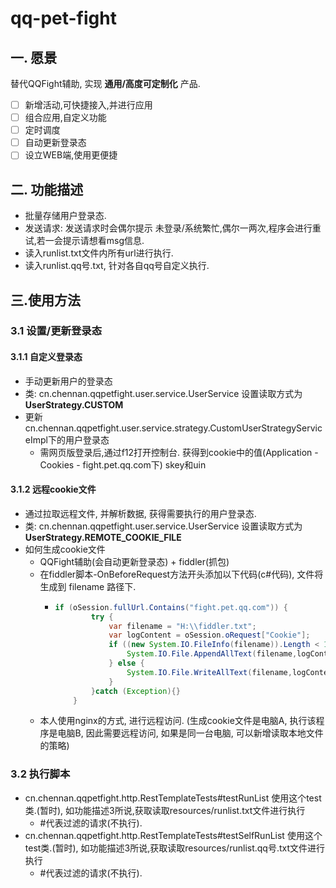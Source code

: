 # qq-pet-fight


## 一. 愿景
替代QQFight辅助, 实现 **通用/高度可定制化** 产品.

- [ ] 新增活动,可快捷接入,并进行应用
- [ ] 组合应用,自定义功能
- [ ] 定时调度
- [ ] 自动更新登录态
- [ ] 设立WEB端,使用更便捷

## 二. 功能描述
- 批量存储用户登录态.
- 发送请求: 发送请求时会偶尔提示 未登录/系统繁忙,偶尔一两次,程序会进行重试,若一会提示请想看msg信息.
- 读入runlist.txt文件内所有url进行执行.
- 读入runlist.qq号.txt, 针对各自qq号自定义执行.


## 三.使用方法

### 3.1 设置/更新登录态

#### 3.1.1 自定义登录态
- 手动更新用户的登录态
- 类: cn.chennan.qqpetfight.user.service.UserService 设置读取方式为 **UserStrategy.CUSTOM**
- 更新cn.chennan.qqpetfight.user.service.strategy.CustomUserStrategyServiceImpl下的用户登录态
  - 需网页版登录后,通过f12打开控制台. 获得到cookie中的值(Application - Cookies - fight.pet.qq.com下) skey和uin

#### 3.1.2 远程cookie文件
- 通过拉取远程文件, 并解析数据, 获得需要执行的用户登录态.
- 类: cn.chennan.qqpetfight.user.service.UserService 设置读取方式为 **UserStrategy.REMOTE_COOKIE_FILE**
- 如何生成cookie文件
  - QQFight辅助(会自动更新登录态) + fiddler(抓包)
  - 在fiddler脚本-OnBeforeRequest方法开头添加以下代码(c#代码), 文件将生成到 filename 路径下.
    - ```java
      if (oSession.fullUrl.Contains("fight.pet.qq.com")) {
              try {
                  var filename = "H:\\fiddler.txt"; 
                  var logContent = oSession.oRequest["Cookie"];
                  if ((new System.IO.FileInfo(filename)).Length < 1024*10) {
                      System.IO.File.AppendAllText(filename,logContent);
                  } else {
                      System.IO.File.WriteAllText(filename,logContent);
                  }
              }catch (Exception){}
          }
  - 本人使用nginx的方式, 进行远程访问. (生成cookie文件是电脑A, 执行该程序是电脑B, 因此需要远程访问, 如果是同一台电脑, 可以新增读取本地文件的策略)
    
### 3.2 执行脚本
- cn.chennan.qqpetfight.http.RestTemplateTests#testRunList 使用这个test类.(暂时), 如功能描述3所说,获取读取resources/runlist.txt文件进行执行
	- #代表过滤的请求(不执行).
- cn.chennan.qqpetfight.http.RestTemplateTests#testSelfRunList 使用这个test类.(暂时), 如功能描述3所说,获取读取resources/runlist.qq号.txt文件进行执行
	- #代表过滤的请求(不执行).
